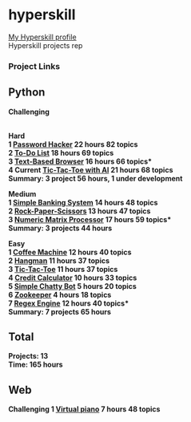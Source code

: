 # hyperskill
[My Hyperskill profile](https://hyperskill.org/profile/2958564) <br/>
Hyperskill projects rep

### Project Links

## Python
<b> Challenging <b/> <br/>  <br/>
  
<b> Hard <b/> <br/>
1 [Password Hacker](https://hyperskill.org/projects/80?track=2) 22 hours 82 topics <br/>
2 [To-Do List](https://hyperskill.org/projects/105?track=2) 18 hours 69 topics <br/>
3 [Text-Based Browser](https://hyperskill.org/projects/79?track=2) 16 hours 66 topics* <br/>
4 <b>Current<b/> [Tic-Tac-Toe with AI](https://hyperskill.org/projects/82?track=2) 21 hours 68 topics <br/>
<b> Summary: 3 project 56 hours, 1 under development <b/> <br/>

<b> Medium <b/> <br/>
1 [Simple Banking System](https://hyperskill.org/projects/109?track=2) 14 hours 48 topics <br/>
2 [Rock-Paper-Scissors](https://hyperskill.org/projects/78?track=2) 13 hours 47 topics <br/>
3 [Numeric Matrix Processor](https://hyperskill.org/projects/96?track=2) 17 hours 59 topics* <br/>
<b> Summary: 3 projects 44 hours <b/> <br/>

<b> Easy <b/> <br/>
1 [Coffee Machine](https://hyperskill.org/projects/68?track=2) 12 hours 40 topics <br/>
2 [Hangman](https://hyperskill.org/projects/69?track=2) 11 hours 37 topics <br/>
3 [Tic-Tac-Toe](https://hyperskill.org/projects/73?track=2) 11 hours 37 topics <br/>
4 [Credit Calculator](https://hyperskill.org/projects/90?track=2) 10 hours 33 topics <br/>
5 [Simple Chatty Bot](https://hyperskill.org/projects/97?track=2) 5 hours 20 topics <br/>
6 [Zookeeper](https://hyperskill.org/projects/98?track=2) 4 hours 18 topics <br/>
7 [Regex Engine](https://hyperskill.org/projects/114?track=2) 12 hours 40 topics* <br/>
<b> Summary: 7 projects 65 hours<b/>
  
## Total
Projects: <b> 13 <b/> <br/>
Time: <b> 165 hours <b/>


## Web
<b> Challenging <b/>
1 [Virtual piano](https://hyperskill.org/projects/101?track=5) 7 hours 48 topics <br/>

